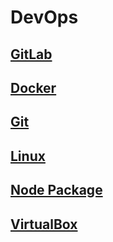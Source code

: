 # DevOps

## [GitLab](./gitlab/index.md)

## [Docker](./docker.md)

## [Git](./git.md)

## [Linux](./linux.md)

## [Node Package](./node-package.md)

## [VirtualBox](./virtualbox.md)
